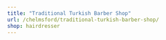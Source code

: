 ```yaml
---
title: "Traditional Turkish Barber Shop"
url: /chelmsford/traditional-turkish-barber-shop/
shop: hairdresser
---
```

